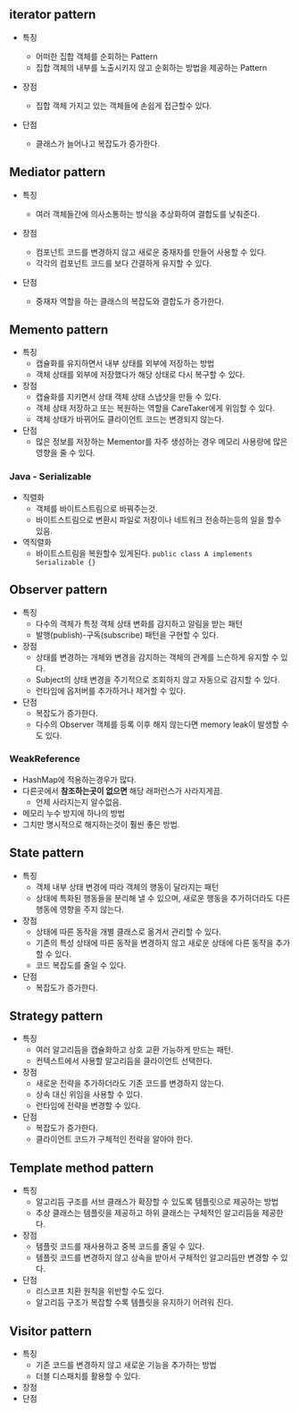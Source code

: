 ## iterator pattern

- 특징
	- 어떠한 집합 객체를 순회하는 Pattern
	- 집합 객체의 내부를 노출시키지 않고 순회하는 방법을 제공하는 Pattern

- 장점
	- 집합 객체 가지고 있는 객체들에 손쉽게 접근할수 있다.
- 단점
	- 클래스가 늘어나고 복잡도가 증가한다.

## Mediator pattern

- 특징
	- 여러 객체들간에 의사소통하는 방식을 추상화하여 결합도를 낮춰준다.

- 장점
	- 컴포넌트 코드를 변경하지 않고 새로운 중재자를 만들어 사용할 수 있다.
	- 각각의 컴포넌트 코드를 보다 간결하게 유지할 수 있다.
- 단점
	- 중재자 역할을 하는 클래스의 복잡도와 결합도가 증가한다.

## Memento pattern

- 특징
	- 캡슐화를 유지하면서 내부 상태를 외부에 저장하는 방법
	- 객체 상태를 외부에 저장했다가 해당 상태로 다시 복구할 수 있다.
- 장점
	- 캡슐화를 지키면서 상태 객체 상태 스냅샷을 만들 수 있다.
	- 객체 상태 저장하고 또는 복원하는 역할을 CareTaker에게 위임할 수 있다.
	- 객체 상태가 바뀌어도 클라이언트 코드는 변경되지 않는다.
- 단점
	- 많은 정보를 저장하는 Mementor를 자주 생성하는 경우 메모리 사용량에 많은 영향을 줄 수 있다.

### Java - Serializable
- 직렬화
	- 객체를 바이트스트림으로 바꿔주는것.
	- 바이트스트림으로 변환시 파일로 저장이나 네트워크 전송하는등의 일을 할수 있음.
- 역직렬화
	- 바이트스트림을 복원할수 있게된다.
`public class A implements Serializable {}`

## Observer pattern

- 특징
	- 다수의 객체가 특정 객체 상태 변화를 감지하고 알림을 받는 패턴
	- 발행(publish)-구독(subscribe) 패턴을 구현할 수 있다.
- 장점
	- 상태를 변경하는 개체와 변경을 감지하는 객체의 관계를 느슨하게 유지할 수 있다.
	- Subject의 상태 변경을 주기적으로 조회하지 않고 자동으로 감지할 수 있다.
	- 런타임에 옵저버를 추가하거나 제거할 수 있다.
- 단점
	- 복잡도가 증가한다.
	- 다수의 Observer 객체를 등록 이후 해지 않는다면 memory leak이 발생할 수도 있다.
### WeakReference
- HashMap에 적용하는경우가 많다.
- 다른곳에서 **참조하는곳이 없으면** 해당 래퍼런스가 사라지게끔.
	- 언제 사라지는지 알수없음.
- 메모리 누수 방지에 하나의 방법
- 그치만 명시적으로 해지하는것이 훨씬 좋은 방법.

## State pattern

- 특징
	- 객체 내부 상태 변경에 따라 객체의 행동이 달라지는 패턴
	- 상태에 특화된 행동들을 분리해 낼 수 있으며, 새로운 행동을 추가하더라도 다른 행동에 영향을 주지 않는다.
- 장점
	- 상태에 따른 동작을 개별 클래스로 옮겨서 관리할 수 있다.
	- 기존의 특성 상태에 따른 동작을 변경하지 않고 새로운 상태에 다른 동작을 추가할 수 있다.
	- 코드 복잡도를 줄일 수 있다.
- 단점
	- 복잡도가 증가한다.

## Strategy pattern

- 특징
	- 여러 알고리듬을 캡슐화하고 상호 교환 가능하게 만드는 패턴.
	- 컨텍스트에서 사용할 알고리듬을 클라이언트 선택한다.
- 장점
	- 새로운 전략을 추가하더라도 기존 코드를 변경하지 않는다.
	- 상속 대신 위임을 사용할 수 있다.
	- 런타임에 전략을 변경할 수 있다.
- 단점
	- 복잡도가 증가한다.
	- 클라이언트 코드가 구체적인 전략을 알아야 한다.

## Template method pattern

- 특징
	- 알고리듬 구조를 서브 클래스가 확장할 수 있도록 템플릿으로 제공하는 방법
	- 추상 클래스는 템플릿을 제공하고 하위 클래스는 구체적인 알고리듬을 제공한다.
- 장점
	- 템플릿 코드를 재사용하고 중복 코드를 줄일 수 있다.
	- 템플릿 코드를 변경하지 않고 상속을 받아서 구체적인 알고리듬만 변경할 수 있다.
- 단점
	- 리스코프 치환 원칙을 위반할 수도 있다.
	- 알고리듬 구조가 복잡할 수록 템플릿을 유지하기 어려워 진다.

## Visitor pattern

- 특징
	- 기존 코드를 변경하지 않고 새로운 기능을 추가하는 방법
	- 더블 디스패치를 활용할 수 있다.
- 장점
- 단점